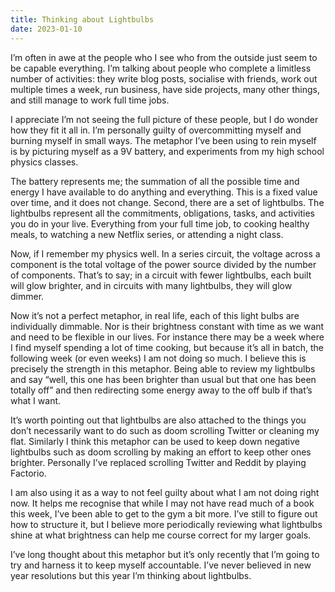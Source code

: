 ```yaml
---
title: Thinking about Lightbulbs
date: 2023-01-10
---
```


I’m often in awe at the people who I see who from the outside just seem to be capable everything. I’m talking about people who complete a limitless number of activities: they write blog posts, socialise with friends, work out multiple times a week, run business, have side projects, many other things, and still manage to work full time jobs.

I appreciate I’m not seeing the full picture of these people, but I do wonder how they fit it all in. I’m personally guilty of overcommitting myself and burning myself in small ways. The metaphor I’ve been using to rein myself is by picturing myself as a 9V battery, and experiments from my high school physics classes.

The battery represents me; the summation of all the possible time and energy I have available to do anything and everything. This is a fixed value over time, and it does not change. Second, there are a set of lightbulbs. The lightbulbs represent all the commitments, obligations, tasks, and activities you do in your live. Everything from your full time job, to cooking healthy meals, to watching a new Netflix series, or attending a night class.

Now, if I remember my physics well. In a series circuit, the voltage across a component is the total voltage of the power source divided by the number of components. That’s to say; in a circuit with fewer lightbulbs, each built will glow brighter, and in circuits with many lightbulbs, they will glow dimmer.

Now it’s not a perfect metaphor, in real life, each of this light bulbs are individually dimmable. Nor is their brightness constant with time as we want and need to be flexible in our lives. For instance there may be a week where I find myself spending a lot of time cooking, but because it’s all in batch, the following week (or even weeks) I am not doing so much. I believe this is precisely the strength in this metaphor. Being able to review my lightbulbs and say “well, this one has been brighter than usual but that one has been totally off” and then redirecting some energy away to the off bulb if that’s what I want.

It’s worth pointing out that lightbulbs are also attached to the things you don’t necessarily want to do such as doom scrolling Twitter or cleaning my flat. Similarly I think this metaphor can be used to keep down negative lightbulbs such as doom scrolling by making an effort to keep other ones brighter. Personally I’ve replaced scrolling Twitter and Reddit by playing Factorio.

I am also using it as a way to not feel guilty about what I am not doing right now. It helps me recognise that while I may not have read much of a book this week, I’ve been able to get to the gym a bit more. I’ve still to figure out how to structure it, but I believe more periodically reviewing what lightbulbs shine at what brightness can help me course correct for my larger goals.

I’ve long thought about this metaphor but it’s only recently that I’m going to try and harness it to keep myself accountable. I’ve never believed in new year resolutions but this year I’m thinking about lightbulbs.